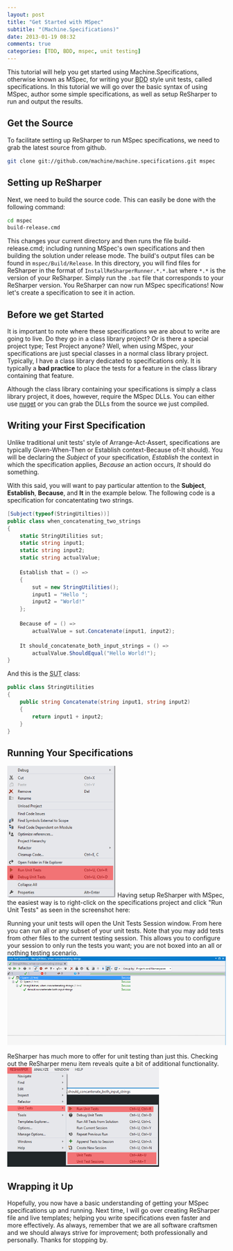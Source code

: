 ```yaml
---
layout: post
title: "Get Started with MSpec"
subtitle: "(Machine.Specifications)"
date: 2013-01-19 08:32
comments: true
categories: [TDD, BDD, mspec, unit testing]
---
```

This tutorial will help you get started using Machine.Specifications, otherwise known as MSpec,
for writing your <abbr title="Behavioral driven development">BDD</abbr> style unit tests, called specifications. In this tutorial we will go over the basic syntax of using MSpec, author some simple specifications, as well as setup ReSharper to run and output the results. <!--More-->

Get the Source
---------------------------
To facilitate setting up ReSharper to run MSpec specifications, we need to grab the latest source from github.

``` bash
git clone git://github.com/machine/machine.specifications.git mspec
```

Setting up ReSharper
----------------------------
Next, we need to build the source code. This can easily be done with the following command:

``` bash
cd mspec
build-release.cmd
```

This changes your current directory and then runs the file build-release.cmd; including running MSpec's own specifications and
then building the solution under release mode. The build's output files can be found in `mspec/Build/Release`. In this
directory, you will find files for ReSharper in the format of `InstallReSharperRunner.*.*.bat` where `*.*` is the
version of your ReSharper. Simply run the `.bat` file that corresponds to your ReSharper version. You ReSharper can
now run MSpec specifications! Now let's create a specification to see it in action.

Before we get Started
---------------------------
It is important to note where these specifications we are about to write are going to live. Do they go in a
class library project? Or is there a special project type; Test Project anyone? Well, when using MSpec,
your specifications are just special classes in a normal class library project. Typically,
I have a class library dedicated to specifications only. It is typically a **bad practice** to place the
tests for a feature in the class library containing that feature.

Although the class library containing your specifications is simply a class library project, it does, however,
require the MSpec DLLs. You can either use [nuget](http://nuget.org/) or you can grab the DLLs from the source we
just compiled.

Writing your First Specification
--------------------------------
Unlike traditional unit tests' style of Arrange-Act-Assert, specifications are typically Given-When-Then or
Establish context-Because of-It should). You will be declaring the *Subject* of your specification,
*Establish* the context in which the specification applies, *Because* an action occurs, *It* should do something.

With this said, you will want to pay particular attention to the **Subject**, **Establish**, **Because**, and **It** in the example below. The following code is a specification for concatentating two strings.

``` csharp
[Subject(typeof(StringUtilties))]
public class when_concatenating_two_strings
{
    static StringUtilities sut;
    static string input1;
    static string input2;
    static string actualValue;

    Establish that = () =>
    {
        sut = new StringUtilities();
        input1 = "Hello ";
        input2 = "World!"
    };

    Because of = () =>
        actualValue = sut.Concatenate(input1, input2);

    It should_concatenate_both_input_strings = () =>
        actualValue.ShouldEqual("Hello World!");
}
```

And this is the <abbr title="Subject under test">SUT</abbr> class:

``` csharp
public class StringUtilities
{
    public string Concatenate(string input1, string input2)
    {
        return input1 + input2;
    }
}
```

Running Your Specifications
---------------------------
<p class="clearfix">
<img class="img-polaroid pull-right" src="/images/posts/2013-01-19-getting-started-with-mspec-machine-dot-specifications/run-unit-tests-resharper-right-click-menu_resized.png" /> Having setup ReSharper with MSpec, the easiest way is to right-click on the specifications project and click "Run Unit Tests" as seen in the screenshot here:
</p>

<p class="clearfix">
Running your unit tests will open the Unit Tests Session window. From here you can run all or any subset of your unit tests. Note that you may add tests from other files to the current testing session. This allows you to configure your session to only run the tests you want; you are not boxed into an all or nothing testing scenario.
<img class="im-polaroid pull-left" src="/images/posts/2013-01-19-getting-started-with-mspec-machine-dot-specifications/unit-test-sessions.png" />
</p>

<p class="clearfix">
ReSharper has much more to offer for unit testing than just this. Checking out the ReSharper menu item reveals quite a bit of additional functionality.
<img class="im-polaroid pull-right" src="/images/posts/2013-01-19-getting-started-with-mspec-machine-dot-specifications/resharper-unit-tests-menu_resized.png" />
</p>

Wrapping it Up
----------------------
Hopefully, you now have a basic understanding of getting your MSpec specifications up and running. Next time, I will go over creating ReSharper file and live templates; helping you write specifications even faster and more effectively. As always, remember that we are all software craftsmen and we should always strive for improvement; both professionally and personally. Thanks for stopping by.